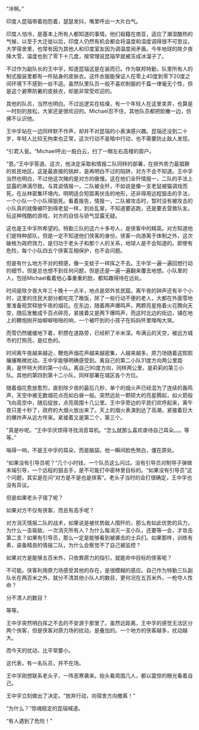 “冷啊。”

印度人昆瑙带着抱怨着，瑟瑟发抖，嘴里呼出一大片白气。

印度人怕冷，是基本上所有人都知道的事情。他们祖籍在南亚，适应了潮湿酷热的气候，以至于大迁徙以后，印度人仍然有机会都会将温度和湿度调得很不可思议。大学宿舍里，也常有因为其他人和印度室友因为调温度闹矛盾。今年地球的除夕夜降大雪，温度也到了零下十几度，按常理说昆瑙早就被冻成冰溜子了。

不过作为副队长的王中孚，知道昆瑙这是在装而已。作为联邦特勤，队里所有人的制式服装里都有一件贴身的皮肤衣。这件衣服能保证人在零上40度到零下20度之间环境下不感到一丝不适。虽然队里队员一般不喜欢制服的千篇一律毫无个性，但是这个避寒防暑的皮肤衣，却是非常受欢迎的。

其他的队员，当然也明白。不过巡逻实在枯燥，有一个年轻人在这里卖弄，也算是一时刻的放松，大家还是很欢迎的。Michael忍不住，其他队员都把脸撇一边，仿佛不认识他。

王中孚站在一边同样默不作声，却并不对昆瑙的小表演感兴趣。昆瑙还没到二十岁，年轻人比较无拘束也正常，这次行动不是暗中行动，也不需要防止敌人发现。

“引君入瓮。“Michael呼出一股白云，扫了一眼左右高楼的窗户。

“恩。”王中孚答道。这次，他决定采取和情报二队同样的部署，在排外势力最猖獗的贫民地区。这是最直接的挑衅，是再明白不过的陷阱，对方不会不知道。王中孚当然也明白，不过他这次赌的是对方的傲慢。这在他们全歼情报一，二队的手法上显露的淋漓尽致。与其说情报一，二队被全歼，不如说是像一支老鼠被猫调戏而死。在丛林密集环境内，明明适合短距离伏击的地形，还非得用远程狙击的手法，一个小队一个小队得狙死。看着报告，情报一，二队被攻击时，暂时没有被攻击的小队真的就像被吓到得老鼠一样，到处乱窜，不知道要逃跑，还是要去营救队友。玩这种残酷的游戏，对方的自信与骄气显露无疑。

这也是王中孚所希望的。特勤三队的这六十多号人，是侠客中的精英。对方知道他们是特种部队，但是一定不知道他们侠客的身份。侠客一向游离于体制之外，这次破格为政府效力，是归功于老头子和那个人的关系，地球人是不会知道的。即使有危险，每个小队四五个侠客互相保护，也不会问题。

但是有什么地方不对的预感，像一支蚊子一样挥之不去。王中孚一遍一遍回想行动的细节，但是总也想不到任何问题，但是还是一遍一遍翻来覆去地想。小队里的人，包括Michael看着他心事重重的脸，都知趣得待在远处。

时间是除夕夜大年三十晚十一点半，地点是郊外贫民窟。离午夜的钟声还有半个小时，这里的住民大部分都吃完了晚饭，除了一些行动不便的老人，大都在外面雪地里准备观赏释放午夜的烟花。在东边，随着两声爆鸣声，两颗亮星拖着火花腾向天空，随后发散成千百点碎亮，紧接着又是两下爆鸣声，而这时北边的街边，铺在地上的鞭炮刚开始噼噼啪啪的响，一个被吓到的小孩子在妈妈怀里嚎啕大哭。

而雪仍然缓缓地下着，积攒在道路旁，已经积了半米深。布满云的天空，被远方城市的灯照亮，是红色的。

时间离午夜越来越近，鞭炮声烟花声越来越密集，人越来越多。原力场随着这熙熙攘攘略微扰动。王中孚能够明确感受到。离自己的第二小队31度方向两公里距离，是怀特大师的第一小队。离自己90度方向，同样两公里，是莉莉的第三小队。其他的第四到第十二小队，同样部署在城区各个方位。

随着烟花愈放愈烈，直到除夕夜的最后几秒，单个的烟火声已经混为了连续的轰鸣声，天空中被无数烟花点亮如白昼一般。突然远处一颗硕大的亮星腾起，如火箭般飞向高空中，随后绽放，点亮周围十几公里。王中孚旁边的平民们欢呼起来，离午夜只差十秒了，政府的大烟火放出来了。天上的烟火表演到达了高潮，紧接着巨大的爆炸声从远方传来。紧接着又是第二个，第三个。

”真是吵呢。“王中孚厌烦得寻找消音耳机。“怎么就那么喜欢虐待自己耳朵。。。等等。”

嗡得一响，不是王中孚的耳朵，而是脑袋。他一瞬间脸色煞白，僵在原处。

“如果没有引导员呢？”几个小时钱，一个队员这么问过。没有引导员对制导子弹做末端引导，一个远程的狙击手，是不可能打中密林里目标的。“如果没有引导员”这个问题，其实是在问“对方是不是也是侠客“。老头子当时的会打很确定，王中孚也没有异议。

但是如果老头子错了呢？

如果对方不仅有侠客，而且有高手呢？

对方消灭情报二队的战术，如果说是被优势敌人围歼的，那么有如此优势的兵力，为什么一击毙敌，一次消灭所有人？为什么每消灭一支小队，还要等一会，才攻击第二支？如果有引导员，那么一定是能够看到被袭击的士兵们。如果那样，训练有素，装备精良的情报二队，为什么会察觉不了自己被监控？

如果对方是能够五百米外，只依靠原力的指引，就能命中目标的侠客呢？

不可能。侠客利用原力场感受其他的存在，是很模糊的感应。自己作为特勤三队副队长在两百米之外，就分不清其他小队人的数目，更何况在五百米外，一枪夺人性命？

分不清人的数目？

等等。

王中孚突然明白挥之不去的不安源于那里了。虽然远距离，王中孚的感觉无法区分两个侠客，但是侠客对原力场的扰动，是叠加的。一个地方的侠客越多，扰动越大。

而今天的扰动，比平常要小。

这代表，有一名队员，并不在场。

王中孚刚想联系老头子，一阵恶寒袭来。抬头看周围几人，都以震惊的眼光看着自己。

王中孚立刻做出了决定。“放弃行动，向宿舍方向撤离！”

“为什么？”惊魂稳定的昆瑙喊道。

“有人遇到了危险！”

